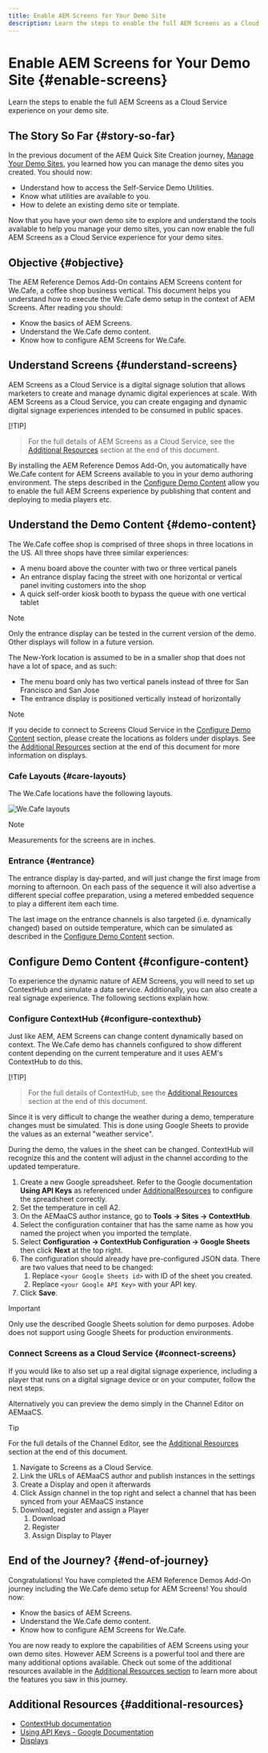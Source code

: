 ```yaml
---
title: Enable AEM Screens for Your Demo Site
description: Learn the steps to enable the full AEM Screens as a Cloud Service experience on your demo site.
---
```


# Enable AEM Screens for Your Demo Site {#enable-screens}

Learn the steps to enable the full AEM Screens as a Cloud Service experience on your demo site.

## The Story So Far {#story-so-far}

In the previous document of the AEM Quick Site Creation journey, [Manage Your Demo Sites,](manage.md) you learned how you can manage the demo sites you created. You should now:

* Understand how to access the Self-Service Demo Utilities.
* Know what utilities are available to you.
* How to delete an existing demo site or template.

Now that you have your own demo site to explore and understand the tools available to help you manage your demo sites, you can now enable the full AEM Screens as a Cloud Service experience for your demo sites.

## Objective {#objective}

The AEM Reference Demos Add-On contains AEM Screens content for We.Cafe, a coffee shop business vertical. This document helps you understand how to execute the We.Cafe demo setup in the context of AEM Screens. After reading you should:

* Know the basics of AEM Screens.
* Understand the We.Cafe demo content.
* Know how to configure AEM Screens for We.Cafe.

## Understand Screens {#understand-screens}

AEM Screens as a Cloud Service is a digital signage solution that allows marketers to create and manage dynamic digital experiences at scale. With AEM Screens as a Cloud Service, you can create engaging and dynamic digital signage experiences intended to be consumed in public spaces.

[!TIP]
>
>For the full details of AEM Screens as a Cloud Service, see the [Additional Resources](#additional-resources) section at the end of this document.

By installing the AEM Reference Demos Add-On, you automatically have We.Cafe content for AEM Screens available to you in your demo authoring environment. The steps described in the [Configure Demo Content](#configure-content) allow you to enable the full AEM Screens experience by publishing that content and deploying to media players etc.

## Understand the Demo Content {#demo-content}

The We.Cafe coffee shop is comprised of three shops in three locations in the US. All three shops have three similar experiences:

* A menu board above the counter with two or three vertical panels
* An entrance display facing the street with one horizontal or vertical panel inviting customers into the shop
* A quick self-order kiosk booth to bypass the queue with one vertical tablet

>[!NOTE]
>
>Only the entrance display can be tested in the current version of the demo. Other displays will follow in a future version.

The New-York location is assumed to be in a smaller shop that does not have a lot of space, and as such:

* The menu board only has two vertical panels instead of three for San Francisco and San Jose
* The entrance display is positioned vertically instead of horizontally

>[!NOTE]
>
>If you decide to connect to Screens Cloud Service in the [Configure Demo Content](#configure-content) section, please create the locations as folders under displays. See the [Additional Resources](#additional-resources) section at the end of this document for more information on displays.

### Cafe Layouts {#care-layouts}

The We.Cafe locations have the following layouts.

![We.Cafe layouts](assets/cafe-layouts.png)

>[!NOTE]
>
>Measurements for the screens are in inches.

### Entrance {#entrance}

The entrance display is day-parted, and will just change the first image from morning to afternoon. On each pass of the sequence it will also advertise a different special coffee preparation, using a metered embedded sequence to play a different item each time.

The last image on the entrance channels is also targeted (i.e. dynamically changed) based on outside temperature, which can be simulated as described in the [Configure Demo Content](#configure-content) section.

## Configure Demo Content {#configure-content}

To experience the dynamic nature of AEM Screens, you will need to set up ContextHub and simulate a data service. Additionally, you can also create a real signage experience. The following sections explain how.

### Configure ContextHub {#configure-contexthub}

Just like AEM, AEM Screens can change content dynamically based on context. The We.Cafe demo has channels configured to show different content depending on the current temperature and it uses AEM's ContextHub to do this.

[!TIP]
>
>For the full details of ContextHub, see the [Additional Resources](#additional-resources) section at the end of this document.

Since it is very difficult to change the weather during a demo, temperature changes must be simulated. This is done using Google Sheets to provide the values as an external "weather service".

During the demo, the values in the sheet can be changed. ContextHub will recognize this and the content will adjust in the channel according to the updated temperature.

1. Create a new Google spreadsheet. Refer to the Google documentation **Using API Keys** as referenced under [AdditionalResources](#additional-resources) to configure the spreadsheet correctly.
1. Set the temperature in cell A2.
1. On the AEMaaCS author instance, go to  **Tools -&gt; Sites -&gt; ContextHub**.
1. Select the configuration container that has the same name as how you named the project when you imported the template.
1. Select **Configuration -&gt; ContextHub Configuration -&gt; Google Sheets** then click **Next** at the top right.
1. The configuration should already have pre-configured JSON data. There are two values that need to be changed:
   1. Replace `<your Google Sheets id>` with ID of the sheet you created.
   1. Replace `<your Google API Key>` with your API key.
1. Click **Save**.

>[!IMPORTANT]
>
>Only use the described Google Sheets solution for demo purposes. Adobe does not support using Google Sheets for production environments.

### Connect Screens as a Cloud Service {#connect-screens}

If you would like to also set up a real digital signage experience, including a player that runs on a digital signage device or on your computer, follow the next steps.

Alternatively you can preview the demo simply in the Channel Editor on AEMaaCS.

>[!TIP]
>
>For the full details of the Channel Editor, see the [Additional Resources](#additional-resources) section at the end of this document.

1. Navigate to Screens as a Cloud Service.
1. Link the URLs of AEMaaCS author and publish instances in the settings
1. Create  a Display  and open it afterwards
1. Click  Assign channel  in the top right and select a channel that has been synced from your AEMaaCS instance
1. Download, register and assign a Player
   1. Download
   1. Register
   1. Assign Display to Player

## End of the Journey? {#end-of-journey}

Congratulations! You have completed the AEM Reference Demos Add-On journey including the We.Cafe demo setup for AEM Screens! You should now:

* Know the basics of AEM Screens.
* Understand the We.Cafe demo content.
* Know how to configure AEM Screens for We.Cafe.

You are now ready to explore the capabilities of AEM Screens using your own demo sites. However AEM Screens is a powerful tool and there are many additional options available. Check out some of the additional resources available in the [Additional Resources section](#additional-resources) to learn more about the features you saw in this journey.

## Additional Resources {#additional-resources}

* [ContextHub documentation](/help/sites-cloud/authoring/personalization/contexthub.md)
* [Using API Keys - Google Documentation](https://developers.google.com/maps/documentation/javascript/get-api-key)
* [Displays](/help/screens-cloud/creating-content/creating-displays-screens-cloud.md)